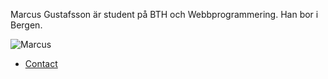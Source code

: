 Marcus Gustafsson är student på BTH och Webbprogrammering.
Han bor i Bergen.

<img class="left" src="http://www.debutant.nu/reportage/images/Marcus-pic.jpg" alt="Marcus">

* [Contact](contact)
